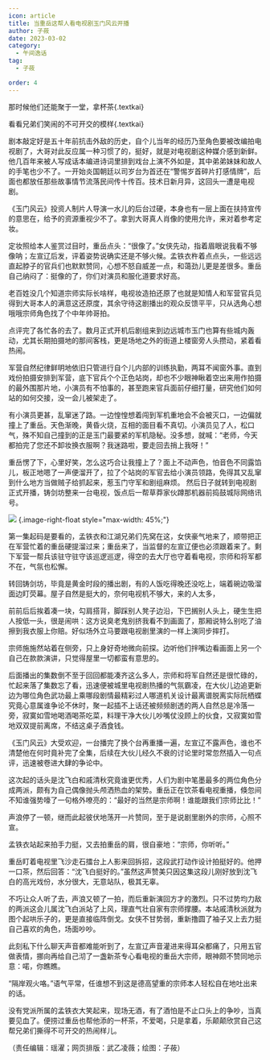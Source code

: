 ```yaml
---
icon: article
title: 当重岳这帮人看电视剧玉门风云开播
author: 子莜
date: 2023-03-02
category:
  - 午间逸话
tag:
  - 子莜

order: 4
---
```


那时候他们还能聚于一堂，拿杯茶{.textkai}

看看兄弟们笑闹的不可开交的模样{.textkai}

<!-- more -->

剧本敲定好是五十年前抗击外敌的历史，自个儿当年的经历乃至角色要被改编拍电视剧了，大哥对此反应属一种习惯了的，挺好，就是对电视剧这种媒介感到新鲜。他几百年来被人写成话本编进诗词里排到戏台上演不外如是，其中弟弟妹妹和故人的手笔也少不了。一开始炎国朝廷以司岁台为首还在“警惕岁首碎片打感情牌”，后面也都放任那些故事情节流落民间传十传百。技术日新月异，这回头一遭是电视剧。

《玉门风云》投资人制片人导演一水儿的后台过硬，本身也有一层上面在扶持宣传的意思在，给予的资源重视少不了。拿到大哥真人肖像的使用允许，来对着参考定妆。

定妆照给本人鉴赏过目时，重岳点头：“很像了。”女侠先动，指着眉眼说我看不够像呐；左宣辽后发，评着姿势说确实还是不够火候。孟铁衣杵着点点头，一些远远直起脖子的官兵们也默默赞同，心想不怒自威差一点，和蔼劲儿更是差很多。重岳自己纳闷了：挺像的了，你们对演员和服化道要求好高。

老百姓没几个知道宗师实际长啥样，电视妆造拍还原了也就是知情人和军营官兵见得到大哥本人的满意这还原度，其余守待这剧播出的观众反馈平平，只从选角心想哦哦宗师角色找了个中年帅哥拍。

点评完了各忙各的去了。数月正式开机后剧组来到边远城市玉门也算有些城内轰动，尤其长期拍摄地的那间客栈，更是场地之外的街道上楼窗旁人头攒动，紧着看热闹。

军营自然纪律鲜明地依旧只管进行自个儿内部的训练执勤，两耳不闻窗外事。直到戏份拍摄安排到军营，底下官兵个个正色站岗，却也不少眼神瞅着空出来用作拍摄的最外围那片地，小演员有不怕事的，甚至跑来官兵面前仔细打量，研究他们如何站的如何交接，没一会儿被架走了。

有小演员更甚，乱窜迷了路。一边惶惶想着闯到军机重地会不会被灭口，一边偏就撞上了重岳。天色渐晚，黄昏火烧，互相的面目看不真切。小演员见了人，松口气，殊不知自己撞到的正是玉门最要紧的军机隐秘。没多想，就喊：“老师，今天都拍完了您还不卸妆换衣服啊？我迷路啦，要走回去捎上我呀！”

重岳愣了下，心里好笑，怎么这巧合让我撞上了？面上不动声色，怕音色不同露馅儿，板正地嗯了一声便溜开了，拉了个站岗的军官去给小演员领路，免得其又乱窜到什么地方当做贼子给抓起来，惹玉门守军和剧组麻烦。
然后日子就转到电视剧正式开播，铸剑坊整来一台电视，饭点后一帮草莽家伙蹲那机器前捣鼓城际网络讯号。

![](./res/illustration/大哥看玉门风云（子莜）.webp) {.image-right-float style="max-width: 45%;"}

第一集起码是要看的，孟铁衣和江湖兄弟们先窝在这，女侠豪气地来了，顺带把正在军营忙着的重岳硬提溜过来；重岳来了，当监督的左宣辽便也必须跟着来了。剩下军营一帮兵该驻守驻守该巡逻巡逻，得空的去大厅也守着看电视，宗师和将军都不在，气氛也松懈。

转回铸剑坊，毕竟是黄金时段的播出剧，有的人饭吃得晚还没吃上，端着碗边吸溜面边盯荧幕。屋子自然是挺大的，奈何电视机不够大，来的人太多，

前前后后挨着凑一块，勾肩搭背，脚踩别人凳子边沿，下巴搁别人头上，硬生生把人按低一头，很是闹哄：这方说臭老鬼别挤我看不到画面了，那厢说特么别吃了油擦到我衣服上你赔。好似场外立马要跟电视剧里演的一样上演同步摔打。

宗师施施然站着在侧旁，只上身好奇地微向前探。边听他们拌嘴边看画面上另一个自己在款款演讲，只觉得屋里一切都蛮有意思的。

后面播出的集数倒不至于回回都能凑齐这么多人，宗师和将军自然还是很忙碌的，忙起来落了集数忘了看，迅速便被城里电视剧热播的气氛霸凌，在大伙儿边追更新边为哪位角色武功最上乘哪段剧情最精彩过人哪道机关设计最离谱脱离实际阮栖蝶究竟心意属谁争论不休时，聚一起插不上话还被频频剧透的两人自然总是冷落一旁，寂寞如雪地喝酒喝茶吃菜，料理干净大伙儿吵嘴仗没顾上的伙食，又寂寞如雪地双双提前离席，不结这桌子酒食钱。

《玉门风云》大受欢迎，一台播完了换个台再重播一遍，左宣辽不露声色，谁也不清楚他在何时竟补完了全集，后续在大伙儿经久不衰的讨论里时常忽然插入一句点评，迅速被卷进大肆的争论中。

这次起的话头是沈飞白和戚清秋究竟谁更优秀，人们为剧中笔墨最多的两位角色分成两派，颇有为自己偶像抛头颅洒热血的架势。重岳正在饮茶看电视重播，倏忽间不知谁强势嚎了一句格外嘹亮的：“最好的当然是宗师啊！谁能跟我们宗师比比！”

声浪停了一顿，继而此起彼伏地荡开一片赞同，至于是说剧里剧外的宗师，心照不宣。

孟铁衣站起来拍手力挺，又去拍重岳的肩，很自豪地：“宗师，你听听。”

重岳盯着电视里飞沙走石擂台上人影来回拆招，这段武打动作设计拍挺好的。他押一口茶，然后回答：“沈飞白挺好的。”虽然这声赞美只因这集这段儿刚好放到沈飞白的高光戏份，水分很大，无意站队，极其无辜。

不巧让众人听了去，声浪又顿了一拍，而后重新演回方才的激烈。只不过势均力敌的两派这会儿属沈飞白派站了上风，理直气壮自家有宗师撑腰。本站戚清秋派就为图个起哄乐子的，更是直接临阵倒戈。女侠不甘势弱，重新撸圆了袖子又上去力挺自己喜欢的角色，场面吵吵。

此刻私下什么聊天声音都难能听到了，左宣辽声音灌进来得耳朵都痛了，只用五官做表情，挪向再给自己沏了一盏新茶专心看电视的重岳大宗师，眼神颇不赞同地示意：喏，你瞧瞧。

“隔岸观火咯。”语气平常，任谁想不到这是德高望重的宗师本人轻松自在地吐出来的话。

没有党派所属的孟铁衣大笑起来，现场无酒，有了酒怕是不止口头上的争吵，当真要见血了。便捞过重岳也帮他添的一杯茶，不爱喝，只是拿着，乐颠颠欣赏自己这帮兄弟们撕得不可开交的热闹样儿。<eod />

（责任编辑：瑶濯；网页排版：武乙凌薇；绘图：子莜）

<FakeAds />